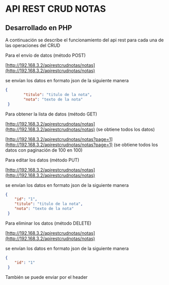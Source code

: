 # API REST CRUD NOTAS
## Desarrollado en PHP

A continuación se describe el funcionamiento del api rest para cada una de las operaciones del CRUD

Para el envío de datos (método POST)

[http://192.168.3.2/apirestcrudnotas/notas](http://192.168.3.2/apirestcrudnotas/notas)

se envían los datos en formato json de la siguiente manera

```json
{
        "titulo": "titulo de la nota",
        "nota": "texto de la nota"
 }
```

Para obtener la lista de datos (método GET)

[http://192.168.3.2/apirestcrudnotas/notas](http://192.168.3.2/apirestcrudnotas/notas)              (se obtiene todos los datos)

[http://192.168.3.2/apirestcrudnotas/notas?page=1](http://192.168.3.2/apirestcrudnotas/notas?page=1)              (se obtiene todos los datos con paginación de 100 en 100)

Para editar los datos (método PUT)

[http://192.168.3.2/apirestcrudnotas/notas](http://192.168.3.2/apirestcrudnotas/notas)

se envían los datos en formato json de la siguiente manera

```json
{
	"id": "1",        
	"titulo": "titulo de la nota",
	"nota": "texto de la nota"
 }
```

Para eliminar los datos (método DELETE)

[http://192.168.3.2/apirestcrudnotas/notas](http://192.168.3.2/apirestcrudnotas/notas)

se envían los datos en formato json de la siguiente manera

```json
{
	"id": "1"
 }
```

También se puede enviar por el header

